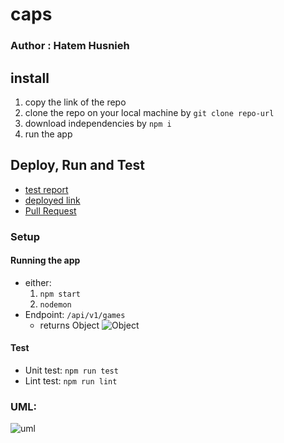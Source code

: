 # caps

### Author : Hatem Husnieh  

## install  
1. copy the link of the repo
1. clone the repo on your local machine by `git clone repo-url`
1. download independencies by `npm i`
1. run the app

## Deploy, Run and Test
- [test report]()
- [deployed link]()
- [Pull Request]()

### Setup  

#### Running the app  
- either:
  1. `npm start`
  1. `nodemon`
- Endpoint: `/api/v1/games`
  - returns Object
    ![Object](resources/games.png)

#### Test   
- Unit test: `npm run test`
- Lint test: `npm run lint`

### UML:  
![uml]()